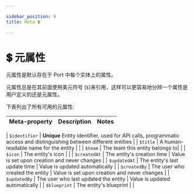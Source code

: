 ```yaml
---

sidebar_position: 9
title: Meta 💲

---
```


# 💲 元属性

元属性是默认存在于 Port 中每个实体上的属性。

元属性总是在其前面使用美元符号 (`$`)来引用，这样可以更容易地分辨一个属性是用户定义的还是元属性。

下表列出了所有可用的元属性: 


| Meta-property | Description | Notes |
| ------------- | ----------- | ----- |

| `$identifier` | **Unique** Entity identifier, used for API calls, programmatic access and distinguishing between different entities | 
| `$title` | A human-readable name for the entity | |
| `$team`       | The team this entity belongs to| |
| `$icon`       | The entity's icon | |
| `$createdAt`  | The entity's creation time | Value is set upon creation and never changes |
| `$updatedAt`  | The entity's last update time | Value is updated automatically |
| `$createdBy`  | The user who created the entity |  Value is set upon creation and never changes |
| `$updatedBy`  | The user who last updated the entity |   Value is updated automatically |
| `$blueprint`  | The entity's blueprint | |